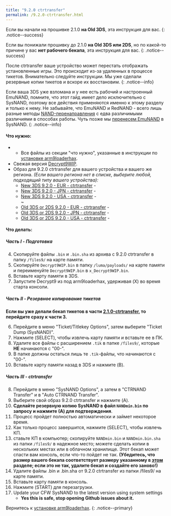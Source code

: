 ```yaml
---
title: "9.2.0 ctrtransfer"
permalink: /9.2.0-ctrtransfer.html
---
```


Если вы начали на прошивке 2.1.0 **на Old 3DS**, эта инструкция для вас.
{: .notice--success}

Если вы понижали прошивку до 2.1.0 **на Old 3DS или 2DS**, но по какой-то причине у вас **нет рабочего бекапа**,  эта инструкция для вас.
{: .notice--success}

После ctrtransfer ваше устройство может перестать отображать установленные игры. Это происходит из-за удаленных в процессе тикетов. Внимательно следуйте инструкции. Мы уже сделали резервные копии тикетов и вскоре их восстановим. 
{: .notice--info}

Если ваша 3DS уже взломана и у нее есть рабочий и настроенный EmuNAND, помните, что этот гайд имеет дело исключительно с SysNAND, поэтому все действия применяются именно к этому разделу и только к нему. Не забывайте, что EmuNAND и RedNAND - всего лишь разные методы [NAND-перенаправления](http://3dbrew.org/wiki/NAND_Redirection) с едва различимыми различиями в способах работы. Чуть позже мы [перенесем EmuNAND](Move-EmuNAND) в SysNAND. 
{: .notice--info}

#### Что нужно:

* * Все файлы из секции "что нужно", указанные в инструкции по [установке arm9loaderhax](Installing-arm9loaderhax).
* Свежая версия [Decrypt9WIP](https://github.com/d0k3/Decrypt9WIP/releases/latest).
* Образ для 9.2.0 ctrtransfer для вашего устройства и вашего же региона. 
*(Если вашего региона нет в списке, выберите любой, подходящий типу вашего устройства):*
  +    [New 3DS 9.2.0 - EUR - ctrtransfer](torrents/9.2.0-20E_ctrtransfer_n3ds.torrent) - <code class="highlighterrouge"><a href="magnet:?xt=urn:btih:fed7bfeec0e52b42a77467cfb6ffd3e9dd2d5a70"><i class="fa fa-magnet" aria-hidden="true"></i></a></code>   
  +    [New 3DS 9.2.0 - JPN - ctrtransfer](torrents/9.2.0-20J_ctrtransfer_n3ds.torrent) - <code class="highlighterrouge"><a href="magnet:?xt=urn:btih:b22d67fd02b3b0e30ac991e451db0f2d32e7beca"><i class="fa fa-magnet" aria-hidden="true"></i></a></code>     
  +    [New 3DS 9.2.0 - USA - ctrtransfer](torrents/9.2.0-20U_ctrtransfer_n3ds.torrent) - <code class="highlighterrouge"><a href="magnet:?xt=urn:btih:985d47442dc470d1b9f908256bed041c63885f60"><i class="fa fa-magnet" aria-hidden="true"></i></a></code>    
~
  +    [Old 3DS or 2DS 9.2.0 - EUR - ctrtransfer](torrents/9.2.0-20E_ctrtransfer_o3ds.torrent) - <code class="highlighterrouge"><a href="magnet:?xt=urn:btih:8d6142313971b08f92257e7fb1c1d5689e34ed78"><i class="fa fa-magnet" aria-hidden="true"></i></a></code>     
  +    [Old 3DS or 2DS 9.2.0 - JPN - ctrtransfer](torrents/9.2.0-20J_ctrtransfer_o3ds.torrent) - <code class="highlighterrouge"><a href="magnet:?xt=urn:btih:24ad2b85e67013ef1f91178dca7ad2e40663b9b2"><i class="fa fa-magnet" aria-hidden="true"></i></a></code>     
  +    [Old 3DS or 2DS 9.2.0 - USA - ctrtransfer](torrents/9.2.0-20U_ctrtransfer_o3ds.torrent) - <code class="highlighterrouge"><a href="magnet:?xt=urn:btih:1dc79a2a0babb45497961888f369423a93135e2b"><i class="fa fa-magnet" aria-hidden="true"></i></a></code>

#### Что делать:

##### Часть I - Подготовка

4. Скопируйте файлы `.bin` и `.bin.sha` из архива с 9.2.0 ctrtransfer в папку `/files9/` на карте памяти. 
5. Скопируйте `Decrypt9WIP.bin` в папку `/luma/payloads/` на карте памяти и переименуйте `Decrypt9WIP.bin` в `x_Decrypt9WIP.bin`.
6. Вставьте карту памяти в 3DS.
7. Запустите Decrypt9 из под arm9loaderhax, удерживая (X) во время старта консоли.

##### Часть II - Резервное копирование тикетов

**Если вы уже делали бекап тикетов в части [2.1.0-ctrtransfer](2.1.0-ctrtransfer), то перейдите сразу к части 3.**

6. Перейдите в меню "Ticket/Titlekey Options", затем выберите "Ticket Dump (SysNAND)".
7. Нажмите (SELECT), чтобы извлечь карту памяти и вставьте ее в ПК.
8. Удалите все файлы с расширением `.tik` в папке `/files9/`, которые **НЕ** начинаются с "00-".
9. В папке должны остаться лишь те `.tik`-файлы, что начинаются с "00-".
10. Вставьте карту памяти назад в 3DS и нажмите (B).

##### Часть III - ctrtransfer

8. Перейдите в меню "SysNAND Options", а затем в "CTRNAND Transfer" и в "Auto CTRNAND Transfer".
9. Выберите свой образ 9.2.0 ctrtransfer и нажмите (A).
10. **Сделайте резервную копию SysNAND в файл `NANDmin.bin` по запросу и нажмите (А) для подтверждения**.
11. Процесс пройдет полностью автоматически и займет некоторое время. 
12. Как только процесс завершится, нажмите (SELECT), чтобы извлечь КП. 
13. ставьте КП в компьютер; скопируйте `NANDmin.bin` и `NANDmin.bin.sha` из папки `/files9/` в надежное место; можете сделать копии в нескольких местах или в облачном хранилище. Этот бекап может спасти вам консоль, если что-то пойдет не так. **(Убедитесь, что размер вашего бекапа соответствует размеру указанному в [этом](nand-size) разделе; если это не так, удалите бекап и создайте его заново!)**
14. Удалите файлы .bin и .bin.sha от 9.2.0 ctrtransfer из папки /files9/ на карте памяти.
15. Вставьте карту памяти в консоль.
16. Нажмите (START) для перезагрузки. 
17. Update your CFW SysNAND to the latest version using system settings
    + **Yes this is safe, stop opening Github issues about it.**

Вернитесь к [установке arm9loaderhax](installing-arm9loaderhax).
{: .notice--primary}
